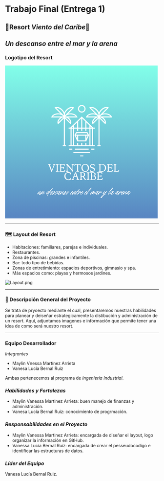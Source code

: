 # Trabajo Final (Entrega 1)
## 🌊Resort *Viento del Caribe*🥥

*Un descanso entre el mar y la arena*
---

### Logotipo del Resort
![Logo del Resort](VIENTOS.png)  

---

### 🗺 Layout del Resort   

- Habitaciones: familiares, parejas e individuales.  
- Restaurantes.   
- Zona de piscinas: grandes e infantiles.  
- Bar: todo tipo de bebidas.  
- Zonas de entretimiento: espacios deportivos, gimnasio y spa. 
- Más espacios como: playas y hermosos jardines.
  
<img width="427" height="427" alt= Layout.png >

---

### 📖 Descripción General del Proyecto  
Se trata de pryoecto mediante el cual, presentaremos nuestras habilidades para planear y deiseñar estrategicamente la distibución y administración de un resort.
Aquí, adjuntamos imagenes e información que permite tener una idea de como será nuestro resort.

---

###  Equipo Desarrollador  

  *Integrantes*
- Maylin Vnessa Martínez Arrieta
- Vanesa Lucía Bernal Ruiz

Ambas pertenecemos al programa de *Ingeniería Industrial*.  

###  *Habilidades y Fortalezas*
- Maylin Vanessa Martinez Arrieta: buen manejo de finanzas y administración. 
- Vanesa Lucía Bernal Ruiz: conocimiento de progrmación.
  
### *Responsabilidades en el Proyecto*
- Maylin Vanessa Martinez Arrieta: encargada de diseñar el layout, logo  organizar la información en GitHub.
- Vanessa Lucía Bernal Ruiz: encargada de crear el pesseudocodigo e identificar las estructuras de datos.
   
### *Líder del Equipo*
Vanesa Lucía Bernal Ruiz.

